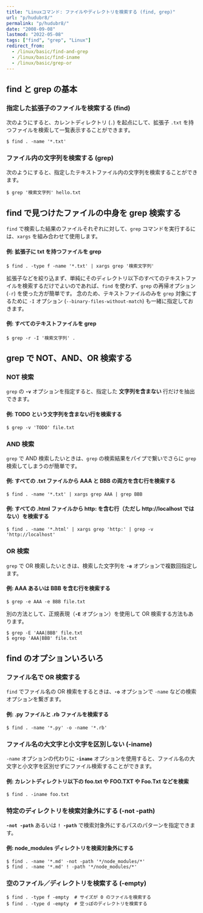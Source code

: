 ```yaml
---
title: "Linuxコマンド: ファイルやディレクトリを検索する (find, grep)"
url: "p/hudubr8/"
permalink: "p/hudubr8/"
date: "2008-09-08"
lastmod: "2022-05-08"
tags: ["find", "grep", "Linux"]
redirect_from:
  - /linux/basic/find-and-grep
  - /linux/basic/find-iname
  - /linux/basic/grep-or
---
```


find と grep の基本
----

### 指定した拡張子のファイルを検索する (find)

次のようにすると、カレントディレクトリ (`.`) を起点にして、拡張子 `.txt` を持つファイルを検索して一覧表示することができます。

```console
$ find . -name '*.txt'
```

### ファイル内の文字列を検索する (grep)

次のようにすると、指定したテキストファイル内の文字列を検索することができます。

```console
$ grep '検索文字列' hello.txt
```


find で見つけたファイルの中身を grep 検索する
----

`find` で検索した結果のファイルそれぞれに対して、`grep` コマンドを実行するには、`xargs` を組み合わせて使用します。

#### 例: 拡張子に txt を持つファイルを grep

```console
$ find . -type f -name '*.txt' | xargs grep '検索文字列'
```

拡張子などを絞り込まず、単純にそのディレクトリ以下のすべてのテキストファイルを検索するだけでよいのであれば、`find` を使わず、`grep` の再帰オプション (`-r`) を使った方が簡単です。
念のため、テキストファイルのみを `grep` 対象にするために `-I` オプション (`--binary-files-without-match`) も一緒に指定しておきます。

#### 例: すべてのテキストファイルを grep

```console
$ grep -r -I '検索文字列' .
```


grep で NOT、AND、OR 検索する
----

### NOT 検索

`grep` の __`-v`__ オプションを指定すると、指定した __文字列を含まない__ 行だけを抽出できます。

#### 例: TODO という文字列を含まない行を検索する

```console
$ grep -v 'TODO' file.txt
```

### AND 検索

`grep` で AND 検索したいときは、`grep` の検索結果をパイプで繋いでさらに `grep` 検索してしまうのが簡単です。

#### 例: すべての .txt ファイルから AAA と BBB の両方を含む行を検索する

```console
$ find . -name '*.txt' | xargs grep AAA | grep BBB
```

#### 例: すべての .html ファイルから http: を含む行（ただし http://localhost ではない）を検索する

```console
$ find . -name '*.html' | xargs grep 'http:' | grep -v 'http://localhost'
```

### OR 検索

`grep` で OR 検索したいときは、検索した文字列を __`-e`__ オプションで複数回指定します。

#### 例: AAA あるいは BBB を含む行を検索する

```console
$ grep -e AAA -e BBB file.txt
```

別の方法として、正規表現（__`-E`__ オプション）を使用して OR 検索する方法もあります。

```console
$ grep -E 'AAA|BBB' file.txt
$ egrep 'AAA|BBB' file.txt
```


find のオプションいろいろ
----

### ファイル名で OR 検索する

`find` でファイル名の OR 検索をするときは、__`-o`__ オプションで `-name` などの検索オプションを繋ぎます。

#### 例: .py ファイルと .rb ファイルを検索する

```console
$ find . -name '*.py' -o -name '*.rb'
```

### ファイル名の大文字と小文字を区別しない (-iname)

`-name` オプションの代わりに __`-iname`__ オプションを使用すると、ファイル名の大文字と小文字を区別せずにファイル検索することができます。

#### 例: カレントディレクトリ以下の foo.txt や FOO.TXT や Foo.Txt などを検索

```console
$ find . -iname foo.txt
```

### 特定のディレクトリを検索対象外にする (-not -path)

__`-not -path`__ あるいは __`! -path`__ で検索対象外にするパスのパターンを指定できます。

#### 例: node_modules ディレクトリを検索対象外にする

```console
$ find . -name '*.md' -not -path '*/node_modules/*'
$ find . -name '*.md' ! -path '*/node_modules/*'
```

### 空のファイル／ディレクトリを検索する (-empty)

```console
$ find . -type f -empty  # サイズが 0 のファイルを検索する
$ find . -type d -empty  # 空っぽのディレクトリを検索する
```

